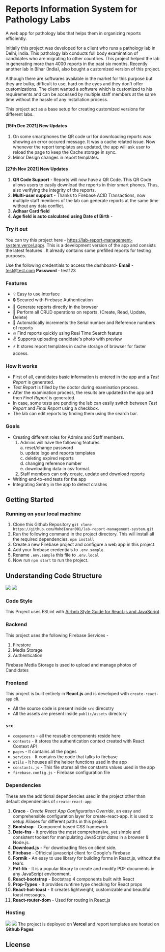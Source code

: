 # Reports Information System for Pathology Labs
A web app for pathology labs that helps them in organizing reports efficiently.

Initially this project was developed for a client who runs a pathology lab in Delhi, India. This pathology lab conducts full body examination of candidates who are migrating to other countries. This project helped the lab in generating more than 4000 reports in the past six months. Recently another lab in Bihar (India), also bought a customized version of this project.

Although there are softwares available in the market for this purpose but they are bulky, difficult to use, hard on the eyes and they don't offer customizations. The client wanted a software which is customized to his requirements and can be accessed by multiple staff members at the same time without the hassle of any installation process.

This project act as a base setup for creating customized versions for different labs. 

#### [15th Dec 2021] New Updates

1. On some smartphones the QR code url for downloading reports was showing an error occured message. It was a cache related issue. Now whenever the report templates are updated, the app will ask user to reload the page to keep the Cache storage in sync.
2. Minor Design changes in report templates.

#### [27th Nov 2021] New Updates

1. **QR Code Support** - Reports will now have a QR Code. This QR Code allows users to easily download the reports in thier smart phones. Thus, also verifying the integrity of the reports.
2. **Multi-user support** - Thanks to Firebase ACID Transactions, now multiple staff members of the lab can generate reports at the same time without any data conflict.
3. **Adhaar Card field**
4. **Age field is auto calculated using Date of Birth** -

### Try it out

You can try this project here - https://lab-report-management-system.vercel.app/. This is a development version of the app and consists the latest features . It already contains some prefilled reports for testing purposes.

Use the following credentials to access the dashboard-
**Email** - test@test.com
**Password** - test123

### Features

- :bulb: Easy to use interface
- :lock: Secured with Firebase Authentication
- :star2: Generate reports directly in the browser
- :rocket: Perform all CRUD operations on reports. (Create, Read, Update, Delete)
- :pencil: Automatically increments the Serial number and Reference numbers of reports
- :fire: Find reports quickly using Real Time Search feature
- :v: Supports uploading candidate's photo with preview
- :zap: It stores report templates in cache storage of browser for faster access.

### How it works

- First of all, candidates basic information is entered in the app and a _Test Report_ is generated.
- _Test Report_ is filled by the doctor during examination process.
- After the examination process, the results are updated in the app and then _Final Report_ is generated.
- In case, some tests are pending the lab can easily switch between _Test Report_ and _Final Report_ using a checkbox.
- The lab can edit reports by finding them using the search bar. 

### Goals
- Creating different roles for Admins and Staff members. 
    1. Admins will have the following features. <br />
        a. reset/change password<br />
        b. update logo and reports templates <br />
        c. deleting expired reports <br />
        d. changing reference number <br />
        e. downloading data in csv format. <br />
    2. Staff members can only create, update and download reports
- Writing end-to-end tests for the app
- Integrating Sentry in the app to detect crashes

## Getting Started

### Running on your local machine

1. Clone this Github Repository
   `git clone https://github.com/MohdImran001/lab-report-management-system.git`
2. Run the following command in the project directory. This will install all the required dependencies.
   `npm install`
3. Create a new Firebase project and configure a web app in this project.
4. Add your firebase credentials to `.env.sample`.
5. Rename `.env.sample` this file to `.env.local`
6. Now run `npm start` to run the project.

## Understanding Code Structure

![](https://img.shields.io/badge/firebase-ffca28?style=for-the-badge&logo=firebase&logoColor=black) ![](https://img.shields.io/badge/React-20232A?style=for-the-badge&logo=react&logoColor=61DAFB)

### Code Style

This Project uses ESLint with [Airbnb Style Guide for React.js and JavaScript](https://airbnb.io/javascript/)

### Backend

This project uses the following Firebase Services -

1. Firestore
2. Media Storage
3. Authentication

Firebase Media Storage is used to upload and manage photos of Candidates

### Frontend

This project is built entirely in **React.js** and is developed with `create-react-app` cli.

- All the source code is present inside `src` direcotry
- All the assets are present inside `public/assets` directory

### `src`

- `components` - all the reusable components reside here
- `contexts` - it stores the authentication context created with React Context API
- `pages` - It contains all the pages
- `services` - It contains the code that talks to firebase
- `utils` - It houses all the helper functions used in the app
- `constants.js` - This file stores all the constants values used in the app
- `firebase.config.js` - Firebase configuration file

### Dependencies

These are the additional dependencies used in the project other than default dependencies of `create-react-app`

1. **Craco** - _Create React App Configuration Override_, an easy and comprehensible configuration layer for create-react-app. It is used to setup Aliases for different paths in this project.
2. **Bootstrap** - Component based CSS framework
3. **Date-fns** - It provides the most comprehensive, yet simple and consistent toolset for manipulating JavaScript _dates_ in a browser & Node.js.
4. **Download.js** - For downloading files on client side.
5. **Firebase** - Officical javascript client for Google's Firebase
6. **Formik** - An easy to use library for building forms in React.js, without the tears.
7. **Pdf-lib** - It is a popular library to create and modify PDF documents in any JavaScript environment.
8. **React-bootstrap** - Bootstrap 4 components built with React
9. **Prop-Types** - It provides runtime type checking for React props
10. **React-hot-toast** - It creates lightweight, customizable and beautiful toast messages.
11. **React-router-dom** - Used for routing in React.js

### Hosting

![](https://img.shields.io/badge/Vercel-000000?style=for-the-badge&logo=vercel&logoColor=white) ![](https://img.shields.io/badge/GitHub-100000?style=for-the-badge&logo=github&logoColor=white)
The project is deployed on **Vercel** and report templates are hosted on **Github Pages**

## License
